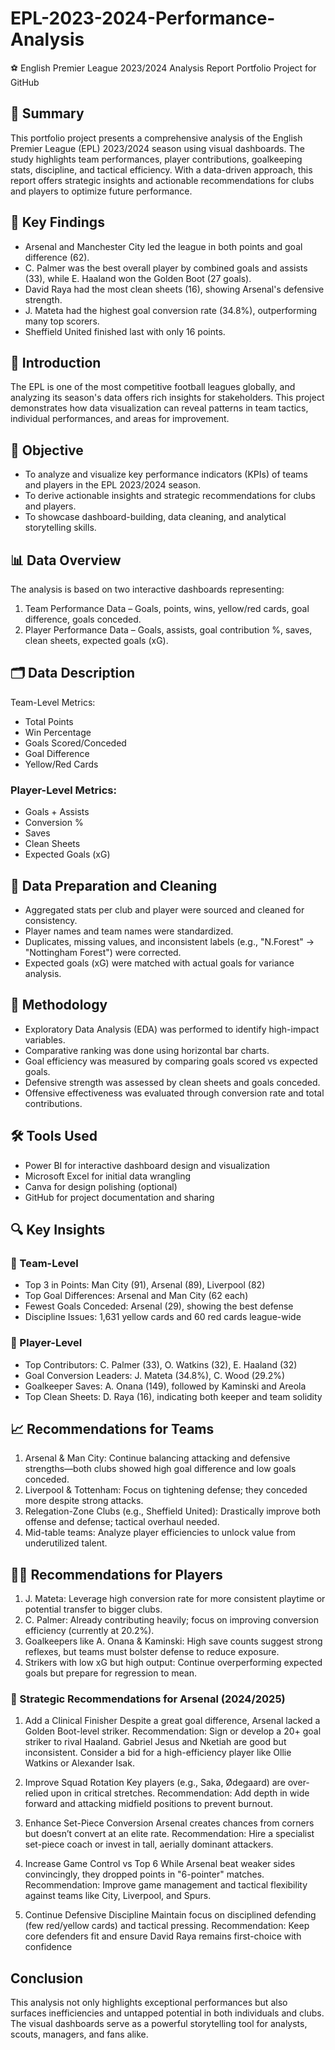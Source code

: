 # EPL-2023-2024-Performance-Analysis
⚽ English Premier League 2023/2024 Analysis Report
Portfolio Project for GitHub

## 📌 Summary
This portfolio project presents a comprehensive analysis of the English Premier League (EPL) 2023/2024 season using visual dashboards. The study highlights team performances, player contributions, goalkeeping stats, discipline, and tactical efficiency. With a data-driven approach, this report offers strategic insights and actionable recommendations for clubs and players to optimize future performance.

## 🎯 Key Findings
-	Arsenal and Manchester City led the league in both points and goal difference (62).
-	C. Palmer was the best overall player by combined goals and assists (33), while E. Haaland won the Golden Boot (27 goals).
-	David Raya had the most clean sheets (16), showing Arsenal's defensive strength.
-	J. Mateta had the highest goal conversion rate (34.8%), outperforming many top scorers.
-	Sheffield United finished last with only 16 points.

## 📝 Introduction
The EPL is one of the most competitive football leagues globally, and analyzing its season's data offers rich insights for stakeholders. This project demonstrates how data visualization can reveal patterns in team tactics, individual performances, and areas for improvement.

## 🎯 Objective
-	To analyze and visualize key performance indicators (KPIs) of teams and players in the EPL 2023/2024 season.
-	To derive actionable insights and strategic recommendations for clubs and players.
-	To showcase dashboard-building, data cleaning, and analytical storytelling skills.

## 📊 Data Overview
The analysis is based on two interactive dashboards representing:
1.	Team Performance Data – Goals, points, wins, yellow/red cards, goal difference, goals conceded.
2.	Player Performance Data – Goals, assists, goal contribution %, saves, clean sheets, expected goals (xG).

## 🗂️ Data Description
Team-Level Metrics:
-	Total Points
-	Win Percentage
-	Goals Scored/Conceded
-	Goal Difference
-	Yellow/Red Cards

### Player-Level Metrics:
-	Goals + Assists
-	Conversion %
-	Saves
-	Clean Sheets
-	Expected Goals (xG)

## 🧹 Data Preparation and Cleaning
-	Aggregated stats per club and player were sourced and cleaned for consistency.
-	Player names and team names were standardized.
-	Duplicates, missing values, and inconsistent labels (e.g., "N.Forest" → "Nottingham Forest") were corrected.
-	Expected goals (xG) were matched with actual goals for variance analysis.

## 🧪 Methodology
-	Exploratory Data Analysis (EDA) was performed to identify high-impact variables.
-	Comparative ranking was done using horizontal bar charts.
-	Goal efficiency was measured by comparing goals scored vs expected goals.
-	Defensive strength was assessed by clean sheets and goals conceded.
-	Offensive effectiveness was evaluated through conversion rate and total contributions.

## 🛠 Tools Used
-	Power BI for interactive dashboard design and visualization
-	Microsoft Excel for initial data wrangling
-	Canva for design polishing (optional)
-	GitHub for project documentation and sharing

## 🔍 Key Insights
### 🔹 Team-Level
-	Top 3 in Points: Man City (91), Arsenal (89), Liverpool (82)
-	Top Goal Differences: Arsenal and Man City (62 each)
-	Fewest Goals Conceded: Arsenal (29), showing the best defense
-	Discipline Issues: 1,631 yellow cards and 60 red cards league-wide

### 🔹 Player-Level
- Top Contributors: C. Palmer (33), O. Watkins (32), E. Haaland (32)
-	Goal Conversion Leaders: J. Mateta (34.8%), C. Wood (29.2%)
-	Goalkeeper Saves: A. Onana (149), followed by Kaminski and Areola
-	Top Clean Sheets: D. Raya (16), indicating both keeper and team solidity

## 📈 Recommendations for Teams
1.	Arsenal & Man City: Continue balancing attacking and defensive strengths—both clubs showed high goal difference and low goals conceded.
2.	Liverpool & Tottenham: Focus on tightening defense; they conceded more despite strong attacks.
3.	Relegation-Zone Clubs (e.g., Sheffield United): Drastically improve both offense and defense; tactical overhaul needed.
 4.	Mid-table teams: Analyze player efficiencies to unlock value from underutilized talent.

## 🧑‍✈️ Recommendations for Players
1.	J. Mateta: Leverage high conversion rate for more consistent playtime or potential transfer to bigger clubs.
2.	C. Palmer: Already contributing heavily; focus on improving conversion efficiency (currently at 20.2%).
3.	Goalkeepers like A. Onana & Kaminski: High save counts suggest strong reflexes, but teams must bolster defense to reduce exposure.
4.	Strikers with low xG but high output: Continue overperforming expected goals but prepare for regression to mean.

### 🧠 Strategic Recommendations for Arsenal (2024/2025)
1. Add a Clinical Finisher
Despite a great goal difference, Arsenal lacked a Golden Boot-level striker.
Recommendation: Sign or develop a 20+ goal striker to rival Haaland. Gabriel Jesus and Nketiah are good but inconsistent.
Consider a bid for a high-efficiency player like Ollie Watkins or Alexander Isak.

2. Improve Squad Rotation
Key players (e.g., Saka, Ødegaard) are over-relied upon in critical stretches.
Recommendation: Add depth in wide forward and attacking midfield positions to prevent burnout.
3. Enhance Set-Piece Conversion
Arsenal creates chances from corners but doesn’t convert at an elite rate.
Recommendation: Hire a specialist set-piece coach or invest in tall, aerially dominant attackers.
4. Increase Game Control vs Top 6
While Arsenal beat weaker sides convincingly, they dropped points in "6-pointer" matches.
Recommendation: Improve game management and tactical flexibility against teams like City, Liverpool, and Spurs.
5. Continue Defensive Discipline
Maintain focus on disciplined defending (few red/yellow cards) and tactical pressing.
Recommendation: Keep core defenders fit and ensure David Raya remains first-choice with confidence

## Conclusion
This analysis not only highlights exceptional performances but also surfaces inefficiencies and untapped potential in both individuals and clubs. The visual dashboards serve as a powerful storytelling tool for analysts, scouts, managers, and fans alike.


